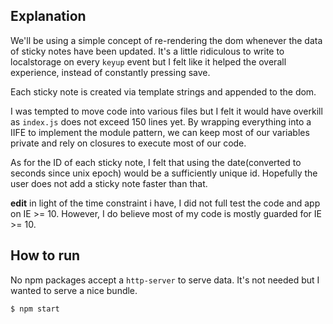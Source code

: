 ## Explanation ##

We'll be using a simple concept of re-rendering the dom whenever the data of sticky notes have been updated. It's a little ridiculous to write to localstorage on every `keyup` event but I felt like it helped the overall experience, instead of constantly pressing save.

Each sticky note is created via template strings and appended to the dom.

I was tempted to move code into various files but I felt it would have overkill as `index.js` does not exceed 150 lines yet. By wrapping everything into a IIFE to implement the module pattern, we can keep most of our variables private and rely on closures to execute most of our code.

As for the ID of each sticky note, I felt that using the date(converted to seconds since unix epoch) would be a sufficiently unique id. Hopefully the user does not add a sticky note faster than that.

**edit** in light of the time constraint i have, I did not full test the code and app on IE >= 10. However, I do believe most of my code is mostly guarded for IE >= 10.

## How to run ##

No npm packages accept a `http-server` to serve data. It's not needed but I wanted to serve a nice bundle.

```
$ npm start
```